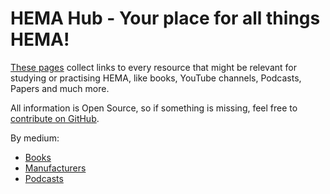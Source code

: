 # HEMA Hub - Your place for all things HEMA!

[These pages](https://hemaguide.github.io/hema-hub/) collect links to every resource that might be relevant for studying or practising HEMA, like books, YouTube channels, Podcasts, Papers and much more.

All information is Open Source, so if something is missing, feel free to [contribute on GitHub](https://github.com/HEMAGuide/hema-hub).

By medium:
- [Books](books.md)
- [Manufacturers](manufacturers.md)
- [Podcasts](podcasts.md)
